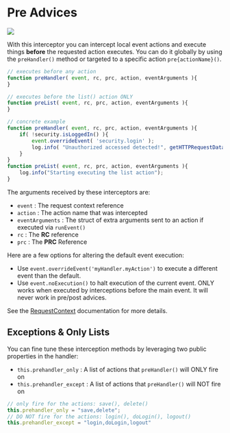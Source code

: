 # Pre Advices

![](<../../../.gitbook/assets/eventhandler-prepost (2) (2) (2) (1) (2).jpg>)

With this interceptor you can intercept local event actions and execute things **before** the requested action executes. You can do it globally by using the `preHandler()` method or targeted to a specific action `pre{actionName}()`.

```javascript
// executes before any action
function preHandler( event, rc, prc, action, eventArguments ){
}

// executes before the list() action ONLY
function preList( event, rc, prc, action, eventArguments ){
}

// concrete example
function preHandler( event, rc, prc, action, eventArguments ){
    if( !security.isLoggedIn() ){
        event.overrideEvent( 'security.login' );
        log.info( "Unauthorized accessed detected!", getHTTPRequestData() );
    }
}
function preList( event, rc, prc, action, eventArguments ){
    log.info("Starting executing the list action");
}
```

The arguments received by these interceptors are:

* `event` : The request context reference
* `action` : The action name that was intercepted
* `eventArguments` : The struct of extra arguments sent to an action if executed via `runEvent()`
* `rc` : The **RC** reference
* `prc` : The **PRC** Reference

Here are a few options for altering the default event execution:

* Use `event.overrideEvent('myHandler.myAction')` to execute a different event than the default.
* Use `event.noExecution()` to halt execution of the current event. ONLY works when executed by interceptions before the main event. It will never work in pre/post advices.

See the [RequestContext](../../request-context.md) documentation for more details.

## Exceptions & Only Lists

You can fine tune these interception methods by leveraging two public properties in the handler:

* `this.prehandler_only` : A list of actions that `preHandler()` will ONLY fire on
* `this.prehandler_except` : A list of actions that `preHandler()` will NOT fire on

```javascript
// only fire for the actions: save(), delete()
this.prehandler_only = "save,delete";
// DO NOT fire for the actions: login(), doLogin(), logout()
this.prehandler_except = "login,doLogin,logout"
```
